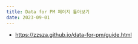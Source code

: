 ```yaml
---
title: Data for PM 페이지 톺아보기
date: 2023-09-01
---
```


- https://zzsza.github.io/data-for-pm/guide.html